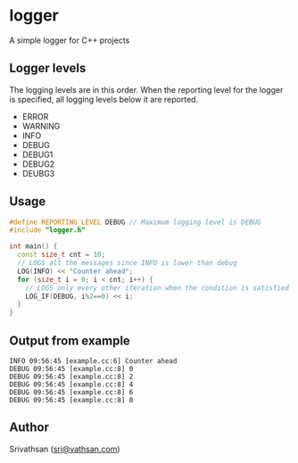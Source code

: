 # logger
A simple logger for C++ projects

## Logger levels
The logging levels are in this order. When the reporting level for the logger is specified, all logging levels below it are
reported.
+ ERROR
+ WARNING
+ INFO
+ DEBUG
+ DEBUG1
+ DEBUG2
+ DEUBG3

## Usage
```C++
#define REPORTING_LEVEL DEBUG // Maximum logging level is DEBUG
#include "logger.h"

int main() {
  const size_t cnt = 10;
  // LOGS all the messages since INFO is lower than debug
  LOG(INFO) << "Counter ahead";
  for (size_t i = 0; i < cnt; i++) {
    // LOGS only every other iteration when the condition is satisfied
    LOG_IF(DEBUG, i%2==0) << i;
  }
}
```

## Output from example
```shell
INFO 09:56:45 [example.cc:6] Counter ahead
DEBUG 09:56:45 [example.cc:8] 0
DEBUG 09:56:45 [example.cc:8] 2
DEBUG 09:56:45 [example.cc:8] 4
DEBUG 09:56:45 [example.cc:8] 6
DEBUG 09:56:45 [example.cc:8] 8
```

## Author
Srivathsan (sri@vathsan.com)
